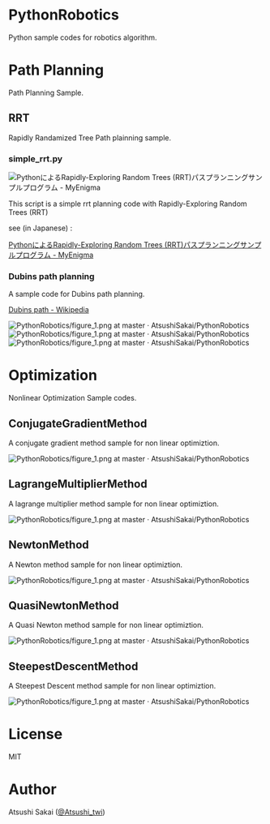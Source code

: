 # PythonRobotics
Python sample codes for robotics algorithm.

# Path Planning

Path Planning Sample.

## RRT 

Rapidly Randamized Tree Path plainning sample.

### simple_rrt.py

![PythonによるRapidly-Exploring Random Trees (RRT)パスプランニングサンプルプログラム - MyEnigma](http://cdn-ak.f.st-hatena.com/images/fotolife/m/meison_amsl/20160320/20160320175657.png)

This script is a simple rrt planning code with Rapidly-Exploring Random Trees (RRT)

see (in Japanese) :

[PythonによるRapidly-Exploring Random Trees (RRT)パスプランニングサンプルプログラム - MyEnigma](http://myenigma.hatenablog.com/entry/2016/03/23/092002) 


### Dubins path planning

A sample code for Dubins path planning.

[Dubins path - Wikipedia](https://en.wikipedia.org/wiki/Dubins_path)

![PythonRobotics/figure_1.png at master · AtsushiSakai/PythonRobotics](https://github.com/AtsushiSakai/PythonRobotics/blob/master/scripts/PathPlanning/DubinsPath/figures/figure_1.png)
![PythonRobotics/figure_1.png at master · AtsushiSakai/PythonRobotics](https://github.com/AtsushiSakai/PythonRobotics/blob/master/scripts/PathPlanning/DubinsPath/figures/figure_13.png)
![PythonRobotics/figure_1.png at master · AtsushiSakai/PythonRobotics](https://github.com/AtsushiSakai/PythonRobotics/blob/master/scripts/PathPlanning/DubinsPath/figures/figure_15.png)


# Optimization

Nonlinear Optimization Sample codes.

## ConjugateGradientMethod

A conjugate gradient method sample for non linear optimiztion.

![PythonRobotics/figure_1.png at master · AtsushiSakai/PythonRobotics](https://github.com/AtsushiSakai/PythonRobotics/blob/master/scripts/optimization/ConjugateGradientMethod/figure/figure_1.png)

## LagrangeMultiplierMethod

A lagrange multiplier method sample for non linear optimiztion.

![PythonRobotics/figure_1.png at master · AtsushiSakai/PythonRobotics](https://github.com/AtsushiSakai/PythonRobotics/blob/master/scripts/optimization/LagrangeMultiplierMethod/figure/figure_1.png)


## NewtonMethod

A Newton method sample for non linear optimiztion.

![PythonRobotics/figure_1.png at master · AtsushiSakai/PythonRobotics](https://github.com/AtsushiSakai/PythonRobotics/blob/master/scripts/optimization/NewtonMethod/figure/figure_1.png)

## QuasiNewtonMethod

A Quasi Newton method sample for non linear optimiztion.

![PythonRobotics/figure_1.png at master · AtsushiSakai/PythonRobotics](https://github.com/AtsushiSakai/PythonRobotics/blob/master/scripts/optimization/QuasiNewtonMethod/figure/figure_1.png)

## SteepestDescentMethod

A Steepest Descent method sample for non linear optimiztion.

![PythonRobotics/figure_1.png at master · AtsushiSakai/PythonRobotics](https://github.com/AtsushiSakai/PythonRobotics/blob/master/scripts/optimization/SteepestDescentMethod/figure/figure_1.png)


# License 

MIT

# Author

Atsushi Sakai ([@Atsushi_twi](https://twitter.com/Atsushi_twi))

